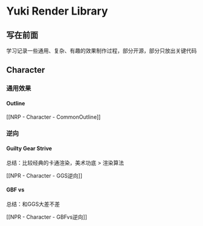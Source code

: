 # Yuki Render Library
## 写在前面
学习记录一些通用、复杂、有趣的效果制作过程，部分开源，部分只放出关键代码
## Character 
### 通用效果
#### Outline

[[NRP - Character - CommonOutline]]

### 逆向
#### Guilty Gear Strive
总结：比较经典的卡通渲染，美术功底 > 渲染算法

[[NPR - Character - GGS逆向]]

#### GBF vs
总结：和GGS大差不差

[[NPR - Character - GBFvs逆向]]

